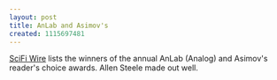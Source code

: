 ```yaml
---
layout: post
title: AnLab and Asimov's
created: 1115697481
---
```

[SciFi Wire](http://www.scifi.com/scifiwire2005/index.php?id=30985) lists the winners of the annual AnLab (Analog) and Asimov's reader's choice awards. Allen Steele made out well.
